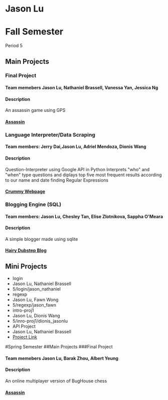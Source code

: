 Jason Lu
================
# Fall Semester
Period 5

## Main Projects

### Final Project
#### Team memebers Jason Lu, Nathaniel Brassell, Vanessa Yan, Jessica Ng
#### Description 
An assassin game using GPS
#### <a href="https://github.com/Softdev-project/Assassin">Assassin</a>

### Language Interpreter/Data Scraping
#### Team members: Jerry Dai,Jason Lu, Adriel Mendoza, Dionis Wang
#### Description
Question-Interpreter using Google API in Python
Interprets "who" and "when" type questions
and diplays top five most frequent results according to our name and date finding Regular Expressions


#### <a href="https://github.com/DionisWang/Crummy-Webpage">Crummy Webpage</a>

### Blogging Engine (SQL)
#### Team members: Jason Lu, Chesley Tan, Elise Zlotnikova, Sappha O'Meara
#### Description
A simple blogger made using sqlite
#### <a href="https://github.com/jasonluX13/hairy-dubstep-blog">Hairy Dubstep Blog</a>

## Mini Projects
 
 * login
  * Jason Lu, Nathaniel Brassell
  * 5/login/jason_nathaniel
 * regexp
  * Jason Lu, Fawn Wong
  * 5/regexp/jason_fawn
 * intro-proj1
  * Jason Lu, Dionis Wang
  * 5/inro-proj1/dionis_jasonlu
 * API Project
  * Jason Lu, Nathaniel Brassell 
  * <a href="https://github.com/jasonluX13/north-american-happiness">Project Link </a>
 
#Spring Semester
##Main Projects
###Final Project
#### Team memebers Jason Lu, Barak Zhou, Albert Yeung
#### Description 
An online multiplayer version of BugHouse chess
#### <a href="https://github.com/zhoubw/Bughouse_Chess">Assassin</a>

